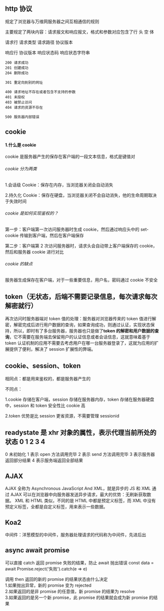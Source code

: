 ## http 协议

规定了浏览器与万维网服务器之间互相通信的规则

主要规定了两块内容：请求报文和响应报文，格式和参数对应包含了行 头 空 体

请求行 请求类型 请求路径 协议版本

响应行 协议版本 响应状态码 响应状态字符串

```
200 请求成功
201 创建成功
204 删除成功

301 重定向到别的网址

400 请求地址不存在或者包含不支持的参数
401 未授权
403 被禁止访问
404 请求的资源不存在

500 服务器内部错误
```

## cookie

#### 1.什么是 cookie

cookie 是服务器产生的保存在客户端的一段文本信息，格式是键值对

###### cookie 分为两类

1.会话级 Cookie：保存在内存，当浏览器关闭会自动消失

2.持久化 Cookie：保存在硬盘，当浏览器关闭不会自动消失，他的生命周期取决于失效时间

###### cookie 是如何实现鉴权的？

第一步：客户端第一次访问服务器时生成 cookie，然后通过响应头中的 set-cookie 传输到客户端，然后在客户端保存

第二步：客户端第 2 次访问服务器时，请求头会自动带上客户端保存的 cookie，然后和服务器 cookie 进行对比

###### cookie 的缺点

服务器生成保存在客户端，对于一些重要信息，用户名，密码通过 cookie 不安全

## token（无状态，后端不需要记录信息，每次请求每次解密就行）

再次访问时服务器端对 token 值的处理：服务器对浏览器传来的 token 值进行解密，解密完成后进行用户数据的查询，如果查询成功，则通过认证，实现状态保持，所以，即时有了多台服务器，服务器也只是做了**token 的解密和用户数据的查询**，它不需要在服务端去保留用户的认证信息或者会话信息，这就意味着基于 token 认证机制的应用不需要去考虑用户在哪一台服务器登录了，这就为应用的扩展提供了便利，解决了 session 扩展性的弊端。

## cookie、session、token

相同点：都是用来鉴权的，都是服务器产生的

不同点：

1.cookie 存储在客户端，session 存储在服务器内存，token 存储在服务器硬盘中，session 和 token 安全性比 cookie 高

2.token 优势是比 session 更省资源，不需要管理 sessionid

## readystate 是 xhr 对象的属性，表示代理当前所处的状态 0 1 2 3 4

0 未初始化
1 表示 open 方法调用完毕
2 表示 send 方法调用完毕
3 表示服务器返回部分结果
4 表示服务端返回全部结果

## AJAX

AJAX 全称为 Asynchronous JavaScript And XML，就是异步的 JS 和 XML
通过 AJAX 可以在浏览器中向服务器发送异步请求，最大的优势：无刷新获取数据。
XML 和 HTML 类似，不同的是 HTML 中都是预定义标签，而 XML 中没有预定义标签，全都是自定义标签，用来表示一些数据。

## Koa2

中间件：洋葱模型的中间件，服务器处理请求的代码称为中间件，先进后出

## async await promise

可以直接 catch 返回 promise 失败的结果，防止 await 抛出错误
const data = await Promise.reject('失败').catch(e => e)

调用 then 返回的新的 promise 的结果状态由什么决定  
1.如果抛出异常，新的 promise 变为 rejected  
2.如果返回的是非 promise 的任意值，新 promise 的结果为 resolve  
3.如果返回的是另一个新 promise，此 promise 的结果就会成为新 promise 的结果
